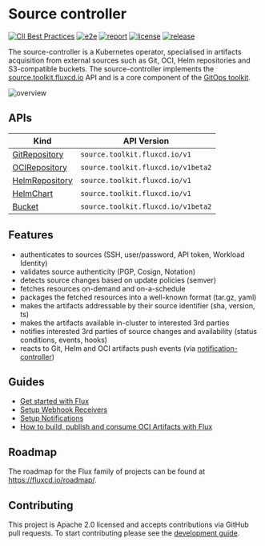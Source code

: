 # Source controller

[![CII Best Practices](https://bestpractices.coreinfrastructure.org/projects/4786/badge)](https://bestpractices.coreinfrastructure.org/projects/4786)
[![e2e](https://github.com/fluxcd/source-controller/workflows/e2e/badge.svg)](https://github.com/fluxcd/source-controller/actions)
[![report](https://goreportcard.com/badge/github.com/fluxcd/source-controller)](https://goreportcard.com/report/github.com/fluxcd/source-controller)
[![license](https://img.shields.io/github/license/fluxcd/source-controller.svg)](https://github.com/fluxcd/source-controller/blob/main/LICENSE)
[![release](https://img.shields.io/github/release/fluxcd/source-controller/all.svg)](https://github.com/fluxcd/source-controller/releases)

The source-controller is a Kubernetes operator, specialised in artifacts acquisition
from external sources such as Git, OCI, Helm repositories and S3-compatible buckets.
The source-controller implements the
[source.toolkit.fluxcd.io](docs/spec/README.md) API
and is a core component of the [GitOps toolkit](https://fluxcd.io/flux/components/).

![overview](docs/diagrams/source-controller-overview.png)

## APIs

| Kind                                                  | API Version                        |
|-------------------------------------------------------|------------------------------------|
| [GitRepository](docs/spec/v1/gitrepositories.md)      | `source.toolkit.fluxcd.io/v1`      |
| [OCIRepository](docs/spec/v1beta2/ocirepositories.md) | `source.toolkit.fluxcd.io/v1beta2` |
| [HelmRepository](docs/spec/v1/helmrepositories.md)    | `source.toolkit.fluxcd.io/v1`      |
| [HelmChart](docs/spec/v1/helmcharts.md)               | `source.toolkit.fluxcd.io/v1`      |
| [Bucket](docs/spec/v1beta2/buckets.md)                | `source.toolkit.fluxcd.io/v1beta2` |

## Features

* authenticates to sources (SSH, user/password, API token, Workload Identity)
* validates source authenticity (PGP, Cosign, Notation)
* detects source changes based on update policies (semver)
* fetches resources on-demand and on-a-schedule
* packages the fetched resources into a well-known format (tar.gz, yaml)
* makes the artifacts addressable by their source identifier (sha, version, ts)
* makes the artifacts available in-cluster to interested 3rd parties
* notifies interested 3rd parties of source changes and availability (status conditions, events, hooks)
* reacts to Git, Helm and OCI artifacts push events (via [notification-controller](https://github.com/fluxcd/notification-controller))

## Guides

* [Get started with Flux](https://fluxcd.io/flux/get-started/)
* [Setup Webhook Receivers](https://fluxcd.io/flux/guides/webhook-receivers/)
* [Setup Notifications](https://fluxcd.io/flux/guides/notifications/)
* [How to build, publish and consume OCI Artifacts with Flux](https://fluxcd.io/flux/cheatsheets/oci-artifacts/)

## Roadmap

The roadmap for the Flux family of projects can be found at <https://fluxcd.io/roadmap/>.

## Contributing

This project is Apache 2.0 licensed and accepts contributions via GitHub pull requests.
To start contributing please see the [development guide](DEVELOPMENT.md).
